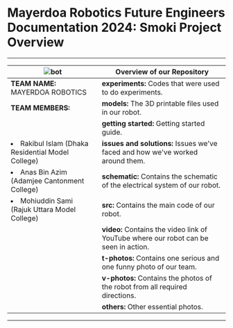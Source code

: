 # Mayerdoa Robotics Future Engineers Documentation 2024: Smoki Project Overview
<u>    </u>

---

| ![bot](https://github.com/user-attachments/assets/08601b9d-fa28-4cfd-aa6c-960e2666ef5a) | **Overview of our Repository**                               | 
|--------------------------------------------------------------|--------------------------------------------------------------| 
| **TEAM NAME:** MAYERDOA ROBOTICS                             | **experiments:** Codes that were used to do experiments.    | 
| **TEAM MEMBERS:**                                            | **models:** The 3D printable files used in our robot.       | 
| <ul>                                                       | **getting started:** Getting started guide.                 | 
| <li>Rakibul Islam (Dhaka Residential Model College)</li>  | **issues and solutions:** Issues we've faced and how we've worked around them. | 
| <li>Anas Bin Azim (Adamjee Cantonment College)</li>       | **schematic:** Contains the schematic of the electrical system of our robot. | 
| <li>Mohiuddin Sami (Rajuk Uttara Model College)</li>      | **src:** Contains the main code of our robot.               | 
| </ul>                                                      | **video:** Contains the video link of YouTube where our robot can be seen in action. | 
|                                                            | **t-photos:** Contains one serious and one funny photo of our team. | 
|                                                            | **v-photos:** Contains the photos of the robot from all required directions. | 
|                                                            | **others:** Other essential photos.                          |



<u>  </u>

---


